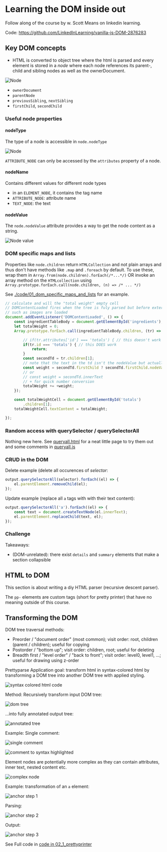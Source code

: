 # Learning the DOM inside out

Follow along of the course by w. Scott Means on linkedin learning.

Code: https://github.com/LinkedInLearning/vanilla-js-DOM-2876283

## Key DOM concepts

- HTML is converted to object tree where the html is parsed and every element is stored in a *node* where each node references its parent-, child and sibling nodes as well as the ownerDocument.

![Node](readme_images/node.png)

- `ownerDocument`
- `parentNode`
- `previousSibling`, `nextSibling`
- `firstChild`, `secondChild`

### Useful node properties

#### nodeType

The type of a node is accessible in `node.nodeType`

![Node](readme_images/nodeTypes.png)

`ATTRIBUTE_NODE` can only be accessed by the `attributes` property of a node.

#### nodeName

Contains different values for different node types 
- in an `ELEMENT_NODE`, it contains the tag name
- `ATTRIBUTE_NODE`: attribute name
- `TEXT_NODE`: the text

#### nodeValue

The `node.nodeValue` attribute provides a way to get the node content as a string.

![Node value](readme_images/nodeValue.png)

### DOM specific maps and lists

Properties like `node.children` return `HTMLCollection` and not plain arrays and thus don't have methods like `.map` and `.foreach` by default. To use these, wrap them in `Array.from(node.children).forEach(/*...*/)` OR invoke an array method on the `HTMLcollection` using `Array.prototype.forEach.call(node.children, (n) => /* ... */)`

See [./code/01_dom_specific_maps_and_lists](./code/01_1_dom_specific_maps_and_lists) for an example.

```javascript
// calculate and will the "total weight" empty cell
// DOMContentLoaded fires when the tree is fuly parsed but before external content
// such as images are loaded
document.addEventListener('DOMContentLoaded', () => {
    const ingredientTableBody = document.getElementById('ingredients');
    let totalWeight = 0;
    Array.prototype.forEach.call(ingredientTableBody.children, (tr) => {

        // if(tr.attributes['id'] === 'totals') { // this doesn't work as attributes['id'] returns an object
        if(tr.id === 'totals') { // this DOES work
            return;
        }
        const secondTd = tr.children[1];
        // note that the text in the td isn't the nodeValue but actually another node!
        const weight = secondTd.firstChild ? secondTd.firstChild.nodeValue.trim() : 0;
        // or
        // const weight = secondTd.innerText
        // + for quick number conversion
        totalWeight += +weight;
    });

    const totalWeightCell = document.getElementById('totals')
        .children[1];
    totalWeightCell.textContent = totalWeight;

});
```

### Random access with querySelector / querySelectorAll

Nothing new here. See [queryall.html](code/01_2_querySelector/queryall.html) for a neat little page to try them out and some comments in [queryall.js](code/01_2_querySelector/queryall.js)


### CRUD in the DOM

Delete example (delete all occurences of *selector*:

```typescript
output.querySelectorAll(selector).forEach((el) => {
    el.parentElement.removeChild(el);
});
```
 
Update example (replace all `a` tags with with their text content):

```typescript
output.querySelectorAll('a').forEach((el) => {
    const text = document.createTextNode(el.innerText);
    el.parentElement.replaceChild(text, el);
});
```

### Challenge

Takeaways:

- (DOM-unrelated): there exist `details` and `summary` elements that make a section collapsible

## HTML to DOM

This section is about writing a diy HTML parser (recursive descent parser).

The `pp-` elements are custom tags (short for pretty printer) that have no meaning outside of this course.

## Transforming the DOM

DOM tree traversal methods:

- Preorder / "document order" (most common); visit order: root, children (parent / children); useful for copying
- Postorder / "bottom up"; visit order: children, root; useful for deleting
- Breadth first / "level order" / "back to front"; visit order: level0, level1, ...; useful for drawing using z-order


Prettyparse Application goal: transform html in syntax-colored html by transforming a DOM tree into another DOM tree with applied styling.

![syntax colored html code](./readme_images/syntax_colored.png)

Method: Recursively transform input DOM tree:

![dom tree](./readme_images/domtree.png)

...into fully annotated output tree:

![annotated tree](./readme_images/annotated_tree.png)

Example: Single comment:

![single comment](./readme_images/single_comment.png)

![comment to syntax highlighted](./readme_images/commenttopp.png)

Element nodes are potentially more complex as they can contain attributes, inner text, nested content etc.

![complex node](./readme_images/complex_node.png)

Example: transformation of an `a` element:

![anchor step 1](./readme_images/anchor_step1.png)

Parsing:

![anchor step 2](./readme_images/anchor_step2.png)

Output:

![anchor step 3](./readme_images/anchor_step3.png)


See Full code in [code in 02_1_prettyprinter](./code/02_1_prettyprinter/prettyparse.js)
